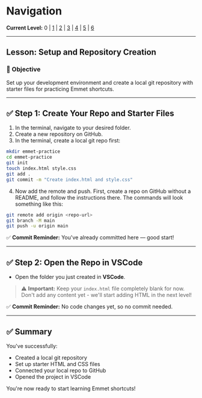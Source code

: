 # Navigation
**Current Level:** 0 | [1](./emmet-intro-lv1.md) | [2](./emmet-intro-lv2.md) | [3](./emmet-intro-lv3.md) | [4](./emmet-intro-lv4.md) | [5](./emmet-intro-lv5.md) | [6](./emmet-intro-lv6.md)

---

## Lesson: Setup and Repository Creation

### 🎯 Objective

Set up your development environment and create a local git repository with starter files for practicing Emmet shortcuts.

---

## ✅ Step 1: Create Your Repo and Starter Files

1. In the terminal, navigate to your desired folder.
2. Create a new repository on GitHub.
3. In the terminal, create a local git repo first:

```bash
mkdir emmet-practice
cd emmet-practice
git init
touch index.html style.css
git add .
git commit -m "Create index.html and style.css"
```

4. Now add the remote and push. First, create a repo on GitHub without a README, and follow the instructions there. The commands will look something like this:

```bash
git remote add origin <repo-url>
git branch -M main
git push -u origin main
```

✅ **Commit Reminder:** You've already committed here — good start!

---

## ✅ Step 2: Open the Repo in VSCode

* Open the folder you just created in **VSCode**.

> ⚠️ **Important:** Keep your `index.html` file completely blank for now. Don't add any content yet - we'll start adding HTML in the next level!

✅ **Commit Reminder:** No code changes yet, so no commit needed.

---

## ✅ Summary

You've successfully:
* Created a local git repository
* Set up starter HTML and CSS files
* Connected your local repo to GitHub
* Opened the project in VSCode

You're now ready to start learning Emmet shortcuts! 